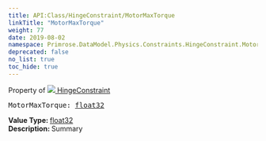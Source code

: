 ```yaml
---
title: API:Class/HingeConstraint/MotorMaxTorque
linkTitle: "MotorMaxTorque"
weight: 77
date: 2019-08-02
namespace: Primrose.DataModel.Physics.Constraints.HingeConstraint.MotorMaxTorque
deprecated: false
no_list: true
toc_hide: true
---
```

Property of <a href="/docs/api-reference/Class/HingeConstraint"><img src="/icons/silk/axle.png"/>&nbsp;HingeConstraint</a>
<pre class="method-declaration">
MotorMaxTorque: <a class="type" href="/docs/api-reference/System/Primitives#single">float32</a></pre>
<b>Value Type: </b>
<a class="type" href="/docs/api-reference/System/Primitives#single">float32</a>
<br/>
<b>Description: </b>
Summary

